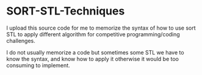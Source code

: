 # SORT-STL-Techniques

I upload this source code for me to memorize the syntax of how to use sort STL to apply different algorithm for competitive programming/coding challenges. 

I do not usually memorize a code but sometimes some STL we have to know the syntax, and know how to apply it otherwise it would be too consuming to implement. 
